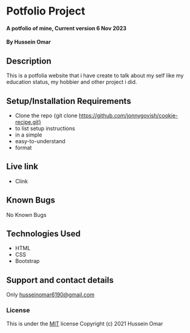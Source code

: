 # Potfolio Project

#### A potfolio of mine, Current version 6 Nov 2023

#### By **Hussein Omar**

## Description

This is a potfolia website that i have create to talk about my self like my education status, my hobbier and other project i did.

## Setup/Installation Requirements

- Clone the repo {git clone https://github.com/jonnygovish/cookie-recipe.git}
- to list setup instructions
- in a simple
- easy-to-understand
- format

## Live link

- Clink

## Known Bugs

No Known Bugs

## Technologies Used

- HTML
- CSS
- Bootstrap

## Support and contact details

Only husseinomar6190@gmail.com

### License

This is under the [MIT](LICENSE) license
Copyright (c) 2021 Hussein Omar
